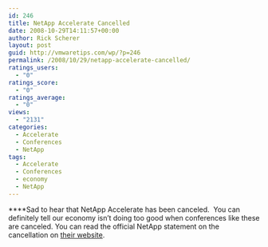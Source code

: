 ```yaml
---
id: 246
title: NetApp Accelerate Cancelled
date: 2008-10-29T14:11:57+00:00
author: Rick Scherer
layout: post
guid: http://vmwaretips.com/wp/?p=246
permalink: /2008/10/29/netapp-accelerate-cancelled/
ratings_users:
  - "0"
ratings_score:
  - "0"
ratings_average:
  - "0"
views:
  - "2131"
categories:
  - Accelerate
  - Conferences
  - NetApp
tags:
  - Accelerate
  - Conferences
  - economy
  - NetApp
---
```

****Sad to hear that NetApp Accelerate has been canceled.  You can definitely tell our economy isn&#8217;t doing too good when conferences like these are canceled. You can read the official NetApp statement on the cancellation on <a href="http://www.netapp.com/accelerate" target="_blank">their website</a>.